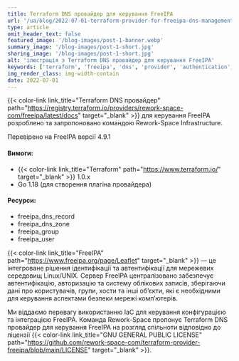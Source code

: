 ```yaml
---
title: Terraform DNS провайдер для керування FreeIPA
url: '/ua/blog/2022-07-01-terraform-provider-for-freeipa-dns-management'
type: article
omit_header_text: false
featured_image: '/blog-images/post-1-banner.webp'
summary_image: '/blog-images/post-1-short.jpg'
sharing_image: '/blog-images/post-1-short.jpg'
alt: 'ілюстрація з Terraform DNS провайдер для керування FreeIPA'
keywords: ['terraform', 'freeipa', 'dns', 'provider', 'authentication', 'authorization']
img_render_class: img-width-contain
date: 2022-07-01
---
```


{{< color-link link_title="Terraform DNS провайдер" path="https://registry.terraform.io/providers/rework-space-com/freeipa/latest/docs" target="_blank" >}}
для керування FreeIPA розроблено та запропоновано командою Rework-Space Infrastructure.

Перевірено на FreeIPA версії 4.9.1

#### Вимоги:
- {{< color-link link_title="Terraform" path="https://www.terraform.io/" target="_blank" >}} 1.0.x
- Go 1.18 (для створення плагіна провайдера)

#### Ресурси:
- freeipa_dns_record
- freeipa_dns_zone
- freeipa_group
- freeipa_user

{{< color-link link_title="FreeIPA" path="https://www.freeipa.org/page/Leaflet" target="_blank" >}}
— це інтегроване рішення ідентифікації та автентифікації для мережевих 
середовищ Linux/UNIX. Сервер FreeIPA централізовано забезпечує автентифікацію, авторизацію та систему облікових записів, 
зберігаючи дані про користувачів, групи, хости та інші об’єкти, які є необхідними для керування аспектами безпеки 
мережі комп’ютерів.

Ми віддаємо перевагу використанню IaC для керування конфігурацією та інтеграцією FreeIPA. Команда Rework-Space пропонує 
Terraform DNS провайдер для керування FreeIPA на розгляд спільноти відповідно до ліцензії
{{< color-link link_title="GNU GENERAL PUBLIC LICENSE" path="https://github.com/rework-space-com/terraform-provider-freeipa/blob/main/LICENSE" target="_blank" >}}.
